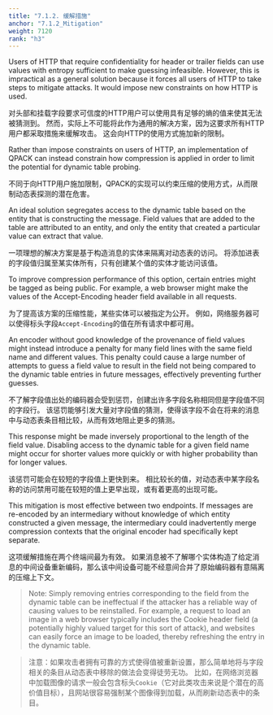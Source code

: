 ```yaml
---
title: "7.1.2. 缓解措施"
anchor: "7.1.2_Mitigation"
weight: 7120
rank: "h3"
---
```


Users of HTTP that require confidentiality for header or trailer fields can use values with entropy sufficient to make guessing infeasible. However, this is impractical as a general solution because it forces all users of HTTP to take steps to mitigate attacks. It would impose new constraints on how HTTP is used.

对头部和挂载字段要求可信度的HTTP用户可以使用具有足够的熵的值来使其无法被猜测到。
然而，实际上不可能将此作为通用的解决方案，因为这要求所有HTTP用户都采取措施来缓解攻击。
这会向HTTP的使用方式施加新的限制。

Rather than impose constraints on users of HTTP, an implementation of QPACK can instead constrain how compression is applied in order to limit the potential for dynamic table probing.

不同于向HTTP用户施加限制，QPACK的实现可以约束压缩的使用方式，从而限制动态表探测的潜在危害。

An ideal solution segregates access to the dynamic table based on the entity that is constructing the message. Field values that are added to the table are attributed to an entity, and only the entity that created a particular value can extract that value.

一项理想的解决方案是基于构造消息的实体来隔离对动态表的访问。
将添加进表的字段值归属至某实体所有，只有创建某个值的实体才能访问该值。

To improve compression performance of this option, certain entries might be tagged as being public. For example, a web browser might make the values of the Accept-Encoding header field available in all requests.

为了提高该方案的压缩性能，某些实体可以被指定为公开。
例如，网络服务器可以使得标头字段`Accept-Encoding`的值在所有请求中都可用。

An encoder without good knowledge of the provenance of field values might instead introduce a penalty for many field lines with the same field name and different values. This penalty could cause a large number of attempts to guess a field value to result in the field not being compared to the dynamic table entries in future messages, effectively preventing further guesses.

不了解字段值出处的编码器会受到惩罚，创建出许多字段名称相同但是字段值不同的字段行。
该惩罚能够引发大量对字段值的猜测，使得该字段不会在将来的消息中与动态表条目相比较，从而有效地阻止更多的猜测。

This response might be made inversely proportional to the length of the field value. Disabling access to the dynamic table for a given field name might occur for shorter values more quickly or with higher probability than for longer values.

该惩罚可能会在较短的字段值上更快到来。
相比较长的值，对动态表中某字段名称的访问禁用可能在较短的值上更早出现，或有着更高的出现可能。

This mitigation is most effective between two endpoints. If messages are re-encoded by an intermediary without knowledge of which entity constructed a given message, the intermediary could inadvertently merge compression contexts that the original encoder had specifically kept separate.

这项缓解措施在两个终端间最为有效。
如果消息被不了解哪个实体构造了给定消息的中间设备重新编码，那么该中间设备可能不经意间合并了原始编码器有意隔离的压缩上下文。

> Note: Simply removing entries corresponding to the field from the dynamic table can be ineffectual if the attacker has a reliable way of causing values to be reinstalled. For example, a request to load an image in a web browser typically includes the Cookie header field (a potentially highly valued target for this sort of attack), and websites can easily force an image to be loaded, thereby refreshing the entry in the dynamic table.

> 注意：如果攻击者拥有可靠的方式使得值被重新设置，那么简单地将与字段相关的条目从动态表中移除的做法会变得徒劳无功。
比如，在网络浏览器中加载图像的请求一般会包含标头`Cookie`（它对此类攻击来说是个潜在的高价值目标），且网站很容易强制某个图像得到加载，从而刷新动态表中的条目。
